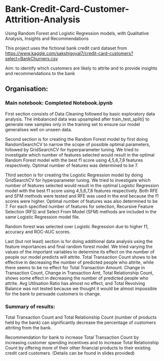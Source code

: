 # Bank-Credit-Card-Customer-Attrition-Analysis
Using Random Forest and Logistic Regression models, with Qualitative Analysis, Insights and Recommendations

This project uses the fictional bank credit card dataset from https://www.kaggle.com/sakshigoyal7/credit-card-customers?select=BankChurners.csv

Aim: to identify which customers are likely to attrite and to provide insights and recommendations to the bank 

## Organisation: 

### Main notebook: Completed Notebook.ipynb

First section consists of Data Cleaning followed by basic exploratory data analysis. The imbalanced data was upsampled after train_test_split() to generate new samples only in the training set to ensure our model generalises well on unseen data.

Second section is for creating the Random Forest model by first doing RandomSearchCV to narrow the scope of possible optimal parameters, followed by GridSearchCV for hyperparameter tuning.
We tried to investigate which number of features selected would result in the optimal Random Forest model with the best f1 score using 4,5,6,7,8 features respectively. Optimal number of features was determined to be 7.

Third section is for creating the Logistic Regression model by doing GridSearchCV for hyperparameter tuning. We tried to investigate which number of features selected would result in the optimal Logistic Regression model with the best f1 score using 4,5,6,7,8 features respectively. Both RFE and SFM methods were tested and RFE was used in the end because the f1 scores were higher. Optimal number of features was also determined to be 7.
For each specified number of features for selection, Recursive Feature Selection (RFS) and Select From Model (SFM) methods are included in the same Logistic Regression model file. 

Random forest was selected over Logistic Regression due to higher f1, accuracy and ROC-AUC scores. 

Last (but not least) section is for doing additional data analysis using the feature importances and final random forest model. We tried varying the values of the important variables to determine its effect on the number of people our model predicts will attrite. Total Transaction Count shows to be effective in decreasing the number of predicted people who attrite, while there seems to be no effect for Total Transaction Amount. Change in Transaction Count,  Change in Transaction Amt, Total Relationship Count, shows some effect in decreasing the number of predicted people who attrite. Avg Utilisation Ratio has almost no effect, and Total Revolving Balance was not tested because we thought it would be almost impossible for the bank to persuade customers to change.

### Summary of results:
Total Transaction Count and Total Relationship Count (number of products held by the bank) can significantly decrease the percentage of customers attriting from the bank. 

Recommendation for bank to increase Total Transaction Count by increasing customer spending incentives and to increase Total Relationship Count by offering more of their other financial products to their existing credit card customers. (Details can be found in slides provided)
